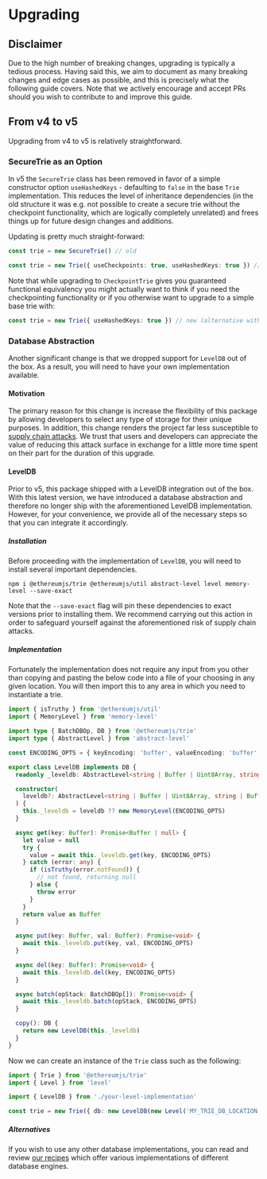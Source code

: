 # Upgrading

## Disclaimer

Due to the high number of breaking changes, upgrading is typically a tedious process. Having said this, we aim to document as many breaking changes and edge cases as possible, and this is precisely what the following guide covers. Note that we actively encourage and accept PRs should you wish to contribute to and improve this guide.

## From v4 to v5

Upgrading from v4 to v5 is relatively straightforward.

### SecureTrie as an Option

In v5 the `SecureTrie` class has been removed in favor of a simple constructor option `useHashedKeys` - defaulting to `false` in the base `Trie` implementation. This reduces the level of inheritance dependencies (in the old structure it was e.g. not possible to create a secure trie without the checkpoint functionality, which are logically completely unrelated) and frees things up for future design changes and additions.

Updating is pretty much straight-forward:

```typescript
const trie = new SecureTrie() // old
```

```typescript
const trie = new Trie({ useCheckpoints: true, useHashedKeys: true }) // new
```

Note that while upgrading to `CheckpointTrie` gives you guaranteed functional equivalency you might actually want to think if you need the checkpointing functionality or if you otherwise want to upgrade to a simple base trie with:

```typescript
const trie = new Trie({ useHashedKeys: true }) // new (alternative without checkpointing)
```

### Database Abstraction

Another significant change is that we dropped support for `LevelDB` out of the box. As a result, you will need to have your own implementation available.

#### Motivation

The primary reason for this change is increase the flexibility of this package by allowing developers to select any type of storage for their unique purposes. In addition, this change renders the project far less susceptible to [supply chain attacks](https://en.wikipedia.org/wiki/Supply_chain_attack). We trust that users and developers can appreciate the value of reducing this attack surface in exchange for a little more time spent on their part for the duration of this upgrade.

#### LevelDB

Prior to v5, this package shipped with a LevelDB integration out of the box. With this latest version, we have introduced a database abstraction and therefore no longer ship with the aforementioned LevelDB implementation. However, for your convenience, we provide all of the necessary steps so that you can integrate it accordingly.

##### Installation

Before proceeding with the implementation of `LevelDB`, you will need to install several important dependencies.

```shell
npm i @ethereumjs/trie @ethereumjs/util abstract-level level memory-level --save-exact
```

Note that the `--save-exact` flag will pin these dependencies to exact versions prior to installing them. We recommend carrying out this action in order to safeguard yourself against the aforementioned risk of supply chain attacks.

##### Implementation

Fortunately the implementation does not require any input from you other than copying and pasting the below code into a file of your choosing in any given location. You will then import this to any area in which you need to instantiate a trie.

```ts
import { isTruthy } from '@ethereumjs/util'
import { MemoryLevel } from 'memory-level'

import type { BatchDBOp, DB } from '@ethereumjs/trie'
import type { AbstractLevel } from 'abstract-level'

const ENCODING_OPTS = { keyEncoding: 'buffer', valueEncoding: 'buffer' }

export class LevelDB implements DB {
  readonly _leveldb: AbstractLevel<string | Buffer | Uint8Array, string | Buffer, string | Buffer>

  constructor(
    leveldb?: AbstractLevel<string | Buffer | Uint8Array, string | Buffer, string | Buffer> | null
  ) {
    this._leveldb = leveldb ?? new MemoryLevel(ENCODING_OPTS)
  }

  async get(key: Buffer): Promise<Buffer | null> {
    let value = null
    try {
      value = await this._leveldb.get(key, ENCODING_OPTS)
    } catch (error: any) {
      if (isTruthy(error.notFound)) {
        // not found, returning null
      } else {
        throw error
      }
    }
    return value as Buffer
  }

  async put(key: Buffer, val: Buffer): Promise<void> {
    await this._leveldb.put(key, val, ENCODING_OPTS)
  }

  async del(key: Buffer): Promise<void> {
    await this._leveldb.del(key, ENCODING_OPTS)
  }

  async batch(opStack: BatchDBOp[]): Promise<void> {
    await this._leveldb.batch(opStack, ENCODING_OPTS)
  }

  copy(): DB {
    return new LevelDB(this._leveldb)
  }
}
```

Now we can create an instance of the `Trie` class such as the following:

```ts
import { Trie } from '@ethereumjs/trie'
import { Level } from 'level'

import { LevelDB } from './your-level-implementation'

const trie = new Trie({ db: new LevelDB(new Level('MY_TRIE_DB_LOCATION')) })
```

##### Alternatives

If you wish to use any other database implementations, you can read and review [our recipes](./recipes) which offer various implementations of different database engines.
